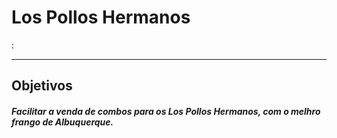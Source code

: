 <h1>Los Pollos Hermanos</h1>:
<hr>
<h2>Objetivos</h2>
<h5>Facilitar a venda de combos para os Los Pollos Hermanos, com o melhro frango de Albuquerque.</h5>
